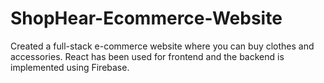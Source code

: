 # ShopHear-Ecommerce-Website
Created a full-stack e-commerce website where you can buy clothes and accessories. React has been used for frontend and the backend is implemented using Firebase.

